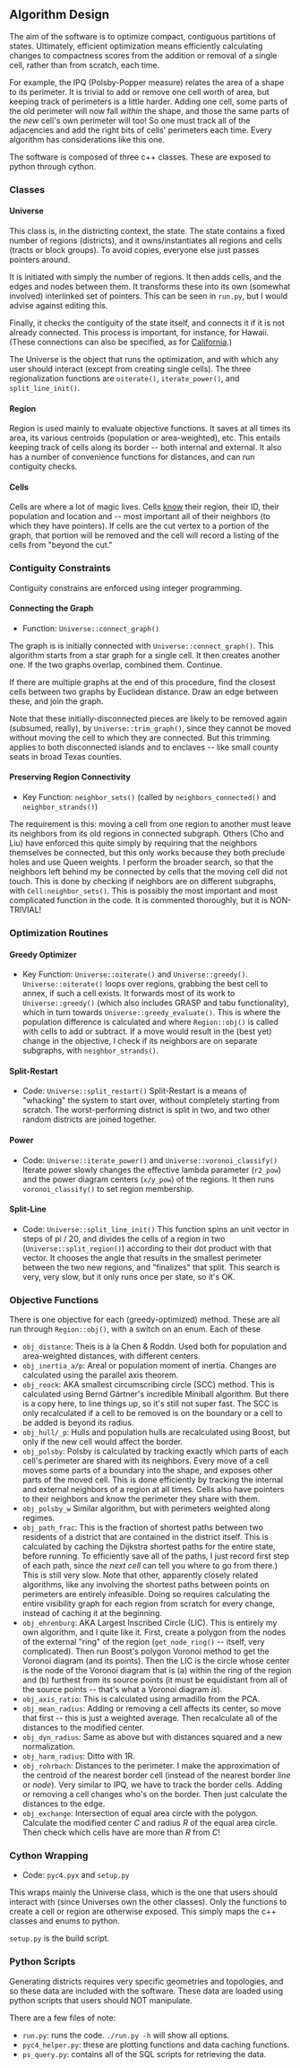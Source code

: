 ## Algorithm Design

The aim of the software is to optimize compact, contiguous partitions of states.
Ultimately, efficient optimization 
  means efficiently calculating changes to compactness scores
  from the addition or removal of a single cell, rather than from scratch, each time.

For example, the IPQ (Polsby-Popper measure)
  relates the area of a shape to its perimeter.
It is trivial to add or remove one cell worth of area, 
  but keeping track of perimeters is a little harder.
Adding one cell,
  some parts of the old perimeter will now fall _within_ the shape,
  and those the same parts of the _new_ cell's own perimeter will too!
So one must track all of the adjacencies and add the right bits of cells'
  perimeters each time.
Every algorithm has considerations like this one.

The software is composed of three c++ classes.
These are exposed to python through cython.  

### Classes

#### Universe

This class is, in the districting context, the state.
The state contains a fixed number of regions (districts), and it owns/instantiates 
  all regions and cells (tracts or block groups).
To avoid copies, everyone else just passes pointers around.

It is initiated with simply the number of regions.
It then adds cells, and the edges and nodes between them.
It transforms these into its own (somewhat involved) interlinked set of pointers.
This can be seen in `run.py`, but I would advise against editing this.

Finally, it checks the contiguity of the state itself,
  and connects it if it is not already connected.
This process is important, for instance, for Hawaii.
(These connections can also be specified, as for [California](https://github.com/JamesSaxon/C4/blob/master/shapes/ca_conx.csv).)

The Universe is the object that runs the optimization,
  and with which any user should interact (except from creating single cells).
The three regionalization functions are 
  `oiterate()`, `iterate_power()`, and `split_line_init()`.

#### Region

Region is used mainly to evaluate objective functions.
It saves at all times its area, its various centroids (population or area-weighted), etc.
This entails keeping track of cells along its border -- both internal and external.
It also has a number of convenience functions for distances,
  and can run contiguity checks.

#### Cells

Cells are where a lot of magic lives.
Cells [know](https://github.com/JamesSaxon/C4/blob/master/c4.h#L203)
  their region, their ID, their population and location and -- 
  most important all of their neighbors (to which they have pointers).
If cells are the cut vertex to a portion of the graph,
  that portion will be removed and the cell will record
  a listing of the cells from "beyond the cut."

### Contiguity Constraints

Contiguity constrains are enforced using integer programming.

#### Connecting the Graph

* Function: `Universe::connect_graph()`

The graph is is initially connected with `Universe::connect_graph()`.
This algorithm starts from a star graph for a single cell.
It then creates another one.  If the two graphs overlap, combined them.  Continue.

If there are multiple graphs at the end of this procedure, 
  find the closest cells between two graphs by Euclidean distance.
Draw an edge between these, and join the graph.

Note that these initially-disconnected pieces are 
  likely to be removed again (subsumed, really), by `Universe::trim_graph()`,
  since they cannot be moved without moving the cell to which they are connected.
But this trimming applies to both disconnected islands
  and to enclaves -- like small county seats in broad Texas counties.

#### Preserving Region Connectivity

* Key Function: `neighbor_sets()` (called by `neighbors_connected()` and `neighbor_strands()`)

The requirement is this:
  moving a cell from one region to another 
  must leave its neighbors from its old regions in connected subgraph.
Others (Cho and Liu) have enforced this quite simply by requiring that the neighbors themselves be connected,
  but this only works because they both preclude holes and use Queen weights.
I perform the broader search, so that the neighbors left behind my be connected by cells that the moving cell did not touch.
This is done by checking if neighbors are on different subgraphs, with `Cell:neighbor_sets()`.
This is possibly the most important and most complicated function in the code.
It is commented thoroughly, but it is NON-TRIVIAL!

### Optimization Routines

#### Greedy Optimizer
* Key Function: `Universe::oiterate()` and `Universe::greedy()`.
`Universe::oiterate()` loops over regions, grabbing the best cell to annex, if such a cell exists.
It forwards most of its work to `Universe::greedy()` (which also includes GRASP and tabu functionality),
  which in turn towards `Universe::greedy_evaluate()`.
This is where the population difference is calculated
  and where `Region::obj()` is called with cells to add or subtract.
If a move would result in the (best yet) change in the objective,
  I check if its neighbors are on separate subgraphs, with `neighbor_strands()`.

#### Split-Restart
* Code: `Universe::split_restart()`
Split-Restart is a means of "whacking" the system to start over, without completely starting from scratch.
The worst-performing district is split in two, and two other random districts are joined together.

#### Power 
* Code: `Universe::iterate_power()` and `Universe::voronoi_classify()`
Iterate power slowly changes the effective lambda parameter (`r2_pow`)
  and the power diagram centers (`x/y_pow`) of the regions.
It then runs `voronoi_classify()` to set region membership.

#### Split-Line
* Code: `Universe::split_line_init()`
This function spins an unit vector in steps of pi / 20,
  and divides the cells of a region in two (`Universe::split_region()`) 
  according to their dot product with that vector.
It chooses the angle that results in the smallest perimeter between the two new regions,
  and "finalizes" that split.
This search is very, very slow, but it only runs once per state, so it's OK.

### Objective Functions

There is one objective for each (greedy-optimized) method.
These are all run through `Region::obj()`, with a switch on an enum.
Each of these 
* `obj_distance`: Theis is à la Chen & Roddn.  Used both for population and area-weighted distances, with different centers.
* `obj_inertia_a/p`: Areal or population moment of inertia.  Changes are calculated using the parallel axis theorem.
* `obj_reock`: AKA smallest circumscribing circle (SCC) method.  This is calculated using Bernd Gärtner's incredible Miniball algorithm.  But there is a copy here, to line things up, so it's still not super fast.  The SCC is only recalculated if a cell to be removed is on the boundary or a cell to be added is beyond its radius.
* `obj_hull/_p`: Hulls and population hulls are recalculated using Boost, but only if the new cell would affect the border.
* `obj_polsby`: Polsby is calculated by tracking exactly which parts of each cell's perimeter are shared with its neighbors.  Every move of a cell moves some parts of a boundary into the shape, and exposes other parts of the moved cell.  This is done efficiently by tracking the internal and external neighbors of a region at all times.  Cells also have pointers to their neighbors and know the perimeter they share with them.
* `obj_polsby_w` Similar algorithm, but with perimeters weighted along regimes.
* `obj_path_frac`: This is the fraction of shortest paths between two residents of a district that are contained in the district itself.  This is calculated by caching the Dijkstra shortest paths for the entire state, before running.  To efficiently save all of the paths, I just record first step of each path, since _the next cell_ can tell you where to go from there.)  This is still very slow.  Note that other, apparently closely related algorithms, like any involving the shortest paths between points on perimeters are entirely infeasible.  Doing so requires calculating the entire visibility graph for each region from scratch for every change, instead of caching it at the beginning.
* `obj_ehrenburg`: AKA Largest Inscribed Circle (LIC).  This is entirely my own algorithm, and I quite like it.  First, create a polygon from the nodes of the external "ring" of the region (`get_node_ring()` -- itself, very complicated). Then run Boost's polygon Voronoi method to get the Voronoi diagram (and its points).  Then the LIC is the circle whose center is the node of the Voronoi diagram that is (a) within the ring of the region and (b) furthest from its source points (it must be equidistant from all of the source points -- that's what a Voronoi diagram _is_).
* `obj_axis_ratio`: This is calculated using armadillo from the PCA.  
* `obj_mean_radius`: Adding or removing a cell affects its center, so move that first -- this is just a weighted average.  Then recalculate all of the distances to the modified center.
* `obj_dyn_radius`: Same as above but with distances squared and a new normalization.
* `obj_harm_radius`: Ditto with 1R.
* `obj_rohrbach`: Distances to the perimeter.  I make the approximation of the centroid of the nearest border cell (instead of the nearest border _line_ or _node_).  Very similar to IPQ, we have to track the border cells.  Adding or removing a cell changes who's on the border.  Then just calculate the distances to the edge.   
* `obj_exchange`: Intersection of equal area circle with the polygon.  Calculate the modified center _C_ and radius _R_ of the equal area circle.  Then check which cells have are more than _R_ from _C_!

### Cython Wrapping
* Code: `pyc4.pyx` and `setup.py`

This wraps mainly the Universe class, which is the one that users should interact with 
  (since Universes own the other classes).
Only the functions to create a cell or region are otherwise exposed.
This simply maps the c++ classes and enums to python.

`setup.py` is the build script.

### Python Scripts

Generating districts requires very specific geometries and topologies,
  and so these data are included with the software.
These data are loaded using python scripts that 
  users should NOT manipulate.
 
There are a few files of note:
* `run.py`: runs the code.  `./run.py -h` will show all options.  
* `pyc4_helper.py`: these are plotting functions and data caching functions.
* `ps_query.py`: contains all of the SQL scripts for retrieving the data.

